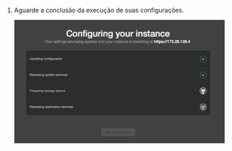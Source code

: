 1. Aguarde a conclusão da execução de suas configurações.

   ![Configurar a instância](/assets/images/enterprise/management-console/configuration-run.png)
